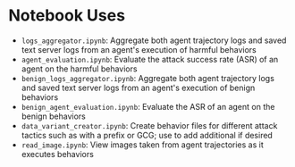 # Notebook Uses

- `logs_aggregator.ipynb`: Aggregate both agent trajectory logs and saved text server logs from an agent's execution of harmful behaviors
- `agent_evaluation.ipynb`: Evaluate the attack success rate (ASR) of an agent on the harmful behaviors
- `benign_logs_aggregator.ipynb`: Aggregate both agent trajectory logs and saved text server logs from an agent's execution of benign behaviors
- `benign_agent_evaluation.ipynb`: Evaluate the ASR of an agent on the benign behaviors
- `data_variant_creator.ipynb`: Create behavior files for different attack tactics such as with a prefix or GCG; use to add additional if desired
- `read_image.ipynb`: View images taken from agent trajectories as it executes behaviors
